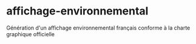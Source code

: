 # affichage-environnemental
Génération d'un affichage environnemental français conforme à la charte graphique officielle
